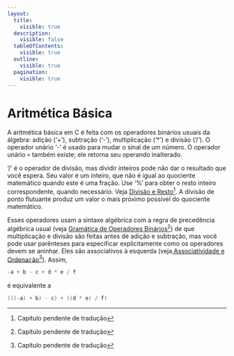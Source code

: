 ```yaml
---
layout:
  title:
    visible: true
  description:
    visible: false
  tableOfContents:
    visible: true
  outline:
    visible: true
  pagination:
    visible: true
---
```


# Aritmética Básica

A aritmética básica em C é feita com os operadores binários usuais da álgebra: adição (‘+’), subtração (‘-’), multiplicação (‘\*’) e divisão (‘/’). O operador unário ‘-’ é usado para mudar o sinal de um número. O operador unário `+` também existe; ele retorna seu operando inalterado.

‘/’ é o operador de divisão, mas dividir inteiros pode não dar o resultado que você espera. Seu valor é um inteiro, que não é igual ao quociente matemático quando este é uma fração. Use ‘%’ para obter o resto inteiro correspondente, quando necessário. Veja [Divisão e Resto](#user-content-fn-1)[^1]. A divisão de ponto flutuante produz um valor o mais próximo possível do quociente matemático.

Esses operadores usam a sintaxe algébrica com a regra de precedência algébrica usual (veja [Gramática de Operadores Binários](#user-content-fn-2)[^2]) de que multiplicação e divisão são feitas antes de adição e subtração, mas você pode usar parênteses para especificar explicitamente como os operadores devem se aninhar. Eles são associativos à esquerda (veja[ Associatividade e Ordenação](#user-content-fn-3)[^3]). Assim,

```c
-a + b - c + d * e / f
```

é equivalente a

```c
(((-a) + b) - c) + ((d * e) / f)
```

[^1]: Capítulo pendente de tradução

[^2]: Capítulo pendente de tradução

[^3]: Capítulo pendente de tradução

